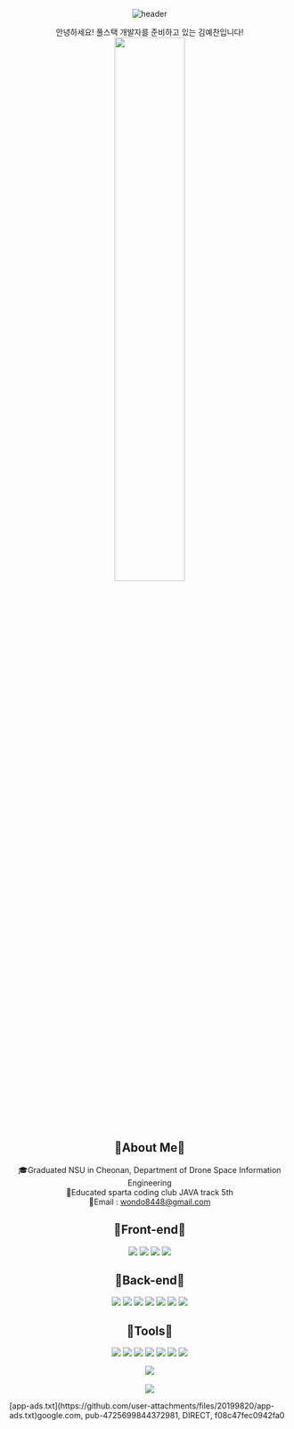 <div align="center">
  
![header](https://capsule-render.vercel.app/api?type=waving&color=gradient&height=250&section=header&text=Hi%20YECHAN&fontSize=90)

안녕하세요! 풀스택 개발자를 준비하고 있는 김예찬입니다!<br>
<img src="https://user-images.githubusercontent.com/98381511/177118622-fa4a4ed6-fa33-401a-a29e-743bc9349228.gif" width="50%">

<h2>🎈About Me🎈</h2>

🎓Graduated NSU in Cheonan, Department of Drone Space Information Engineering<br>
📜Educated sparta coding club JAVA track 5th<br>
💌Email : wondo8448@gmail.com<br>

<h2>🎈Front-end🎈</h2>

<img src="https://img.shields.io/badge/HTML5-E34F26?style=flat&logo=HTML5&logoColor=white"/>
<img src="https://img.shields.io/badge/CSS3-1572B6?style=flat&logo=CSS3&logoColor=white"/>
<img src="https://img.shields.io/badge/JavaScript-F7DF1E?style=flat&logo=JavaScript&logoColor=white"/>
<img src="https://img.shields.io/badge/jQuery-0769AD?style=flat&logo=jQuery&logoColor=white"/>

<h2>🎈Back-end🎈</h2>

<img src="https://img.shields.io/badge/Java-007396?style=flat&logo=Java&logoColor=white" />
<img src="https://img.shields.io/badge/Oracle-F80000?style=flat&logo=Oracle&logoColor=white"/>
<img src="https://img.shields.io/badge/MySQL-4479A1?style=flat&logo=MySQL&logoColor=white"/>
<img src="https://img.shields.io/badge/MairaDB-003545?style=flat&logo=MairaDB&logoColor=white"/>
<img src="https://img.shields.io/badge/JSP-339933?style=flat&logo=JSP&logoColor=white"/>
<img src="https://img.shields.io/badge/Mybatis-0C0C0E?style=flat&logo=Mybatis&logoColor=white"/>
<img src="https://img.shields.io/badge/Spring Boot-6DB33F?style=flat&logo=Spring Boot&logoColor=white" />

<h2>🎈Tools🎈</h2>
<img src="https://img.shields.io/badge/Eclipse-2C2255?style=flat&logo=Eclipse&logoColor=white"/>
<img src="https://img.shields.io/badge/DBeaver-382923?style=flat&logo=DBeaver&logoColor=white"/>
<img src="https://img.shields.io/badge/Git-F05032?style=flat&logo=Git&logoColor=white"/>
<img src="https://img.shields.io/badge/GitHub-181717?style=flat&logo=GitHub&logoColor=white"/>
<img src="https://img.shields.io/badge/Figma-F24E1E?style=flat&logo=Figma&logoColor=white"/>
<img src="https://img.shields.io/badge/Intellij IDEA-000000?style=flat&logo=Intellij IDEA&logoColor=white"/>
<img src="https://img.shields.io/badge/Visual Studio Code-007ACC?style=flat&logo=Visual Studio Code&logoColor=white"/>

	
<img src="https://github-readme-stats.vercel.app/api/top-langs/?username=wondo8449&layout=compact"><br><br>
<img src="https://github-readme-stats.vercel.app/api?username=wondo8449&show_icons=true">

</div>
[app-ads.txt](https://github.com/user-attachments/files/20199820/app-ads.txt)google.com, pub-4725699844372981, DIRECT, f08c47fec0942fa0
